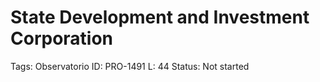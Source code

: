 # State Development and Investment Corporation

Tags: Observatorio
ID: PRO-1491
L: 44
Status: Not started